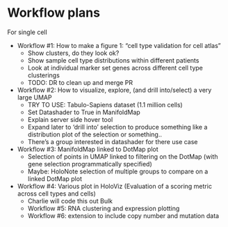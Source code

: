 # Workflow plans

For single cell
* Workflow #1: How to make a figure 1: “cell type validation for cell atlas”
  * Show clusters, do they look ok?
  * Show sample cell type distributions within different patients
  * Look at individual marker set genes across different cell type clusterings
  * TODO: DR to clean up and merge PR
* Workflow #2: How to visualize, explore, (and drill into/select) a very large UMAP
  * TRY TO USE: Tabulo-Sapiens dataset (1.1 million cells)
  * Set Datashader to True in ManifoldMap
  * Explain server side hover tool 
  * Expand later to ‘drill into’ selection to produce something like a distribution plot of the selection or something..
  * There’s a group interested in datashader for there use case
* Workflow #3: ManifoldMap linked to DotMap plot
  * Selection of points in UMAP linked to filtering on the DotMap (with gene selection programmatically specified)
  * Maybe: HoloNote selection of multiple groups to compare on a linked DotMap plot
* Workflow #4: Various plot in HoloViz (Evaluation of a scoring metric across cell types and cells)
  * Charlie will code this out
Bulk 
  * Workflow #5: RNA clustering and expression plotting
  * Workflow #6: extension to include copy number and mutation data
